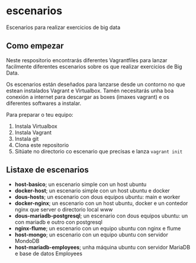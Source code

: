 # escenarios
Escenarios para realizar exercicios de big data

## Como empezar
Neste respositorio encontrarás diferentes Vagrantfiles para lanzar facilmente diferentes escenarios sobre os que realizar exercicios de Big Data.

Os escenarios están deseñados para lanzarse desde un contorno no que estean instalados Vagrant e Virtualbox. Tamén necesitarás unha boa conexión a internet para descargar as boxes (imaxes vagrant) e os diferentes softwares a instalar.

Para preparar o teu equipo:
1. Instala Virtualbox
2. Instala Vagrant
3. Instala git
4. Clona este repositorio
5. Sitúate no directorio co escenario que precisas e lanza `vagrant init`

## Listaxe de escenarios
* **host-basico**; un escenario simple con un host ubuntu
* **docker-host**; un escenario simple con un host ubuntu e docker
* **dous-hosts**; un escenario con dous equipos ubuntu: main e worker
* **docker-nginx**; un escenario con un host ubuntu, docker e un contedor nginx que server o directorio local www
* **dous-mariadb-postgresql**; un escenario con dous equipos ubuntu: un con mariadb e outro con postgresql
* **nginx-flume**; un escenario con un equipo ubuntu con nginx e flume
* **host-mongo**; un escenario con un equipo ubuntu con servidor MondoDB
* **host-mariadb-employees**; unha máquina ubuntu con servidor MariaDB e base de datos Employees

